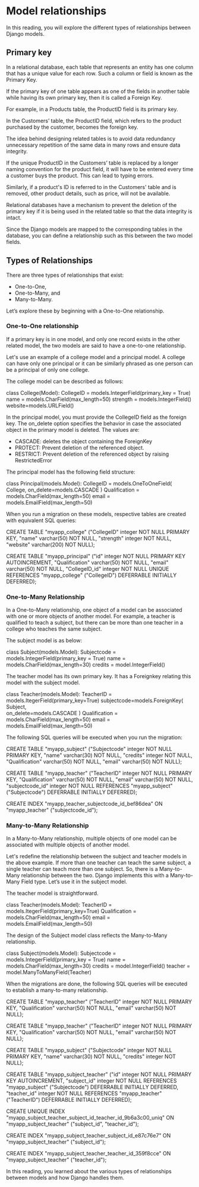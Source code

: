 <h1>Model relationships</h1>
In this reading, you will explore the different types of relationships between Django models.

<h2>Primary key</h2>
In a relational database, each table that represents an entity has one column that has a unique value for each row. Such a column or field is known as the Primary Key. 

If the primary key of one table appears as one of the fields in another table while having its own primary key, then it is called a Foreign Key. 

For example, in a Products table, the ProductID field is its primary key. 

In the Customers’ table, the ProductID field, which refers to the product purchased by the customer, becomes the foreign key.

The idea behind designing related tables is to avoid data redundancy unnecessary repetition of the same data in many rows and ensure data integrity.

If the unique ProductID in the Customers’ table is replaced by a longer naming convention for the product field, it will have to be entered every time a customer buys the product. This can lead to typing errors.

Similarly, if a product's ID is referred to in the Customers' table and is removed, other product details, such as price, will not be available. 

Relational databases have a mechanism to prevent the deletion of the primary key if it is being used in the related table so that the data integrity is intact.

Since the Django models are mapped to the corresponding tables in the database, you can define a relationship such as this between the two model fields.

<h2>Types of Relationships</h2>
There are three types of relationships that exist:
<ul>
    <li>One-to-One,</li>
    <li>One-to-Many, and</li>
    <li>Many-to-Many.</li>
</ul>

Let’s explore these by beginning with a One-to-One relationship.

<h3>One-to-One relationship</h3>
If a primary key is in one model, and only one record exists in the other related model, the two models are said to have a one-to-one relationship.

Let's use an example of a college model and a principal model. A college can have only one principal or it can be similarly phrased as one person can be a principal of only one college.

The college model can be described as follows:

class College(Model): 
    CollegeID = models.IntegerField(primary_key = True) 
    name = models.CharField(max_length=50) 
    strength = models.IntegerField() 
    website=models.URLField() 

In the principal model, you must provide the CollegeID field as the foreign key. The on_delete option specifies the behavior in case the associated object in the primary model is deleted. The values are:
<ul>
    <li>CASCADE: deletes the object containing the ForeignKey</li>
    <li>PROTECT: Prevent deletion of the referenced object.</li>
    <li>RESTRICT: Prevent deletion of the referenced object by raising RestrictedError</li>
</ul>

The principal model has the following field structure:

class Principal(models.Model): 
    CollegeID = models.OneToOneField( 
                College, 
                on_delete=models.CASCADE 
                ) 
    Qualification = models.CharField(max_length=50) 
    email = models.EmailField(max_length=50) 


When you run a migration on these models, respective tables are created with equivalent SQL queries:

CREATE TABLE "myapp_college" ("CollegeID" integer NOT NULL PRIMARY KEY, "name" varchar(50) NOT NULL, "strength" integer NOT NULL, "website" varchar(200) NOT NULL); 

CREATE TABLE "myapp_principal" ("id" integer NOT NULL PRIMARY KEY AUTOINCREMENT, "Qualification" varchar(50) NOT NULL, "email" varchar(50) NOT NULL, "CollegeID_id" integer NOT NULL UNIQUE REFERENCES "myapp_college" ("CollegeID") DEFERRABLE INITIALLY DEFERRED); 

<h3>One-to-Many Relationship</h3>
In a One-to-Many relationship, one object of a model can be associated with one or more objects of another model. For example, a teacher is qualified to teach a subject, but there can be more than one teacher in a college who teaches the same subject.

The subject model is as below:

class Subject(models.Model): 
    Subjectcode = models.IntegerField(primary_key = True) 
    name = models.CharField(max_length=30) 
    credits = model.IntegerField() 

The teacher model has its own primary key. It has a Foreignkey relating this model with the subject model.

class Teacher(models.Model): 
    TeacherID = models.ItegerField(primary_key=True) 
    subjectcode=models.ForeignKey( 
                Subject,  
                on_delete=models.CASCADE 
                  ) 
    Qualification = models.CharField(max_length=50) 
    email = models.EmailField(max_length=50) 

The following SQL queries will be executed when you run the migration:

CREATE TABLE "myapp_subject" ("Subjectcode" integer NOT NULL PRIMARY KEY, "name" varchar(30) NOT NULL, "credits" integer NOT NULL, "Qualification" varchar(50) NOT NULL, "email" varchar(50) NOT NULL);

CREATE TABLE "myapp_teacher" ("TeacherID" integer NOT NULL PRIMARY KEY, "Qualification" varchar(50) NOT NULL, "email" varchar(50) NOT NULL, "subjectcode_id" integer NOT NULL REFERENCES "myapp_subject" ("Subjectcode") DEFERRABLE INITIALLY DEFERRED);

CREATE INDEX "myapp_teacher_subjectcode_id_bef86dea" ON "myapp_teacher" ("subjectcode_id");

<h3>Many-to-Many Relationship</h3>
In a Many-to-Many relationship, multiple objects of one model can be associated with multiple objects of another model.

Let's redefine the relationship between the subject and teacher models in the above example. If more than one teacher can teach the same subject, a single teacher can teach more than one subject. So, there is a Many-to-Many relationship between the two. Django implements this with a Many-to-Many Field type. Let’s use it in the subject model.

The teacher model is straightforward.

class Teacher(models.Model): 
    TeacherID = models.ItegerField(primary_key=True) 
    Qualification = models.CharField(max_length=50) 
    email = models.EmailField(max_length=50) 

The design of the Subject model class reflects the Many-to-Many relationship.

class Subject(models.Model): 
    Subjectcode = models.IntegerField(primary_key = True) 
    name = models.CharField(max_length=30) 
    credits = model.IntegerField() 
    teacher = model.ManyToManyField(Teacher) 

When the migrations are done, the following SQL queries will be executed to establish a many-to-many relationship.

CREATE TABLE "myapp_teacher" ("TeacherID" integer NOT NULL PRIMARY KEY, "Qualification" varchar(50) NOT NULL, "email" varchar(50) NOT NULL);

CREATE TABLE "myapp_teacher" ("TeacherID" integer NOT NULL PRIMARY KEY, "Qualification" varchar(50) NOT NULL, "email" varchar(50) NOT NULL);

CREATE TABLE "myapp_subject" ("Subjectcode" integer NOT NULL PRIMARY KEY, "name" varchar(30) NOT NULL, "credits" integer NOT NULL);

CREATE TABLE "myapp_subject_teacher" ("id" integer NOT NULL PRIMARY KEY AUTOINCREMENT, "subject_id" integer NOT NULL REFERENCES "myapp_subject" ("Subjectcode") DEFERRABLE INITIALLY DEFERRED, "teacher_id" integer NOT NULL REFERENCES "myapp_teacher" ("TeacherID") DEFERRABLE INITIALLY DEFERRED);

CREATE UNIQUE INDEX "myapp_subject_teacher_subject_id_teacher_id_9b6a3c00_uniq" ON "myapp_subject_teacher" ("subject_id", "teacher_id");

CREATE INDEX "myapp_subject_teacher_subject_id_e87c76e7" ON "myapp_subject_teacher" ("subject_id");

CREATE INDEX "myapp_subject_teacher_teacher_id_359f8cce" ON "myapp_subject_teacher" ("teacher_id");

In this reading, you learned about the various types of relationships between models and how Django handles them.
